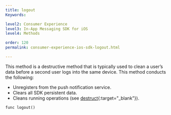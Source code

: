 ```yaml
---
title: logout
Keywords:

level2: Consumer Experience
level3: In-App Messaging SDK for iOS
level4: Methods

order: 120
permalink: consumer-experience-ios-sdk-logout.html

---
```


This method is a destructive method that is typically used to clean a user’s data before a second user logs into the same device. This method conducts the following:

* Unregisters from the push notification service.
* Clears all SDK persistent data.
* Cleans running operations (see [destruct](consumer-experience-ios-sdk-destruct.html){:target="_blank"}).

`func logout()`